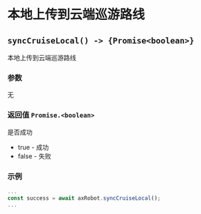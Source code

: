 ﻿# 本地上传到云端巡游路线

## `syncCruiseLocal() -> {Promise<boolean>}`

本地上传到云端巡游路线

### 参数

无

### 返回值 `Promise.<boolean>`

是否成功

- true - 成功
- false - 失败

### 示例

```typescript
...
const success = await axRobot.syncCruiseLocal();
...
```
